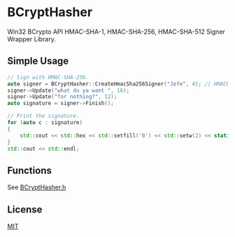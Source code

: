 # BCryptHasher
Win32 BCrypto API HMAC-SHA-1, HMAC-SHA-256, HMAC-SHA-512 Signer Wrapper Library.

## Simple Usage

```cpp
// Sign with HMAC-SHA-256.
auto signer = BCryptHasher::CreateHmacSha256Signer("Jefe", 4); // HMACKey, KeyLength
signer->Update("what do ya want ", 16);
signer->Update("for nothing?", 12);
auto signature = signer->Finish();

// Print the signature.
for (auto c : signature)
{
    std::cout << std::hex << std::setfill('0') << std::setw(2) << static_cast<int>(c);
}
std::cout << std::endl;
```

## Functions

See [BCryptHasher.h](BCryptHasher.h)

## License
[MIT](LICENSE)

